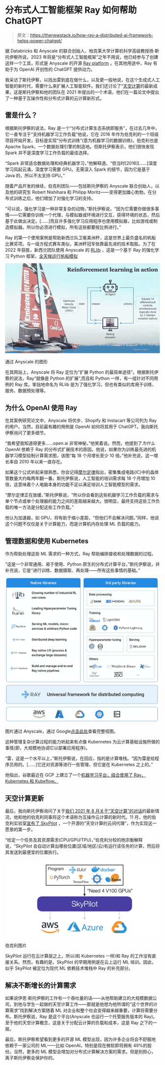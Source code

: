# 分布式人工智能框架 Ray 如何帮助 ChatGPT

> 原文：<https://thenewstack.io/how-ray-a-distributed-ai-framework-helps-power-chatgpt/>

据 Databricks 和 Anyscale 的联合创始人、柏克莱大学计算机科学高级教授扬·斯托伊察所说，2023 年将是“分布式人工智能框架”之年不用说，他已经参与了创建这样一个工具，形式是 Anyscale 的开源 [Ray platform](https://www.anyscale.com/ray-open-source) 。在其他用途中，Ray 有助于为 OpenAI 开创性的 ChatGPT 提供动力。

我采访了斯托伊察，以找出雷到底在做什么，以及更一般地说，在这个生成式人工智能的新时代，需要什么来扩展人工智能软件。我们还讨论了“[天空计算](https://thenewstack.io/sky-computing-the-next-era-after-cloud-computing/)的最新成果，这是斯托伊察和他的团队在 2021 年提出的一个术语，他们在一篇论文中提出了一种基于互操作性和分布式计算的云计算新形式。

## 雷是什么？

根据斯托伊察的说法，Ray 是一个“分布式计算生态系统即服务”，在过去几年中，它一直专注于“支持机器学习工作负载”他说，它在 2016 年作为伯克利的一个班级项目开始开发，目标是实现“分布式训练”(意为机器学习的数据训练)。伯克利也是 Apache Spark，一个数据处理引擎的制造地。但斯托伊察表示，他们很快发现 Spark 并不是深度学习工作负载的最佳选择。

“Spark 非常适合数据处理和经典机器学习，”他解释道。“但当时[2016][……]深度学习风起云涌，深度学习需要 GPU。无需深入 Spark 的细节，因为它是基于 Java 的，所以不太支持 GPU。”

随着产品开发的继续，伯克利团队——包括斯托伊察的 Anyscale 联合创始人，以及他的研究生 Robert Nishihara 和 Philipp Moritz——变得更加雄心勃勃。在分布式训练之后，他们增加了对强化学习的支持。

“可以说，强化学习是一种非常复杂的动物，”斯托伊察说，“因为它需要你做很多事情——它需要你训练一个代理，与模拟器或环境进行交互，获得环境的状态，然后基于此做出决定。[……]而且许多强化学习应用程序也使用模拟器，比如游戏或制造模拟器。所以你必须进行模拟，所有这些都要按比例进行。”

Ray 的第一个使用案例是帮助新西兰队卫冕美洲杯，这是世界上最负盛名的帆船比赛奖项。与一级方程式赛车类似，美洲杯冠军依靠最先进的技术取胜。为了在 2022 年获胜，新西兰团队使用 Anyscale 的 [RLlib](https://www.ray.io/rllib) ，这是一个基于 Ray 的强化学习 Python 框架，[全天候运行帆船模拟](https://www.anyscale.com/blog/sailing-to-victory-with-reinforcement-learning)

![America's Cup tech](img/4d0121f4ab06dad615f560c34257d722.png)

通过 Anyscale 的图形

在其网站上，Anyscale 将 Ray 定位为“扩展 Python 的最简单途径”。根据斯托伊察的说法，Ray“就像是 Python 的扩展”,而且和 Python 一样，有一组针对不同用例的 Ray 库。笨拙地命名为 RLlib 是为了强化学习，但也有类似的库用于训练、服务、数据预处理等。

## 为什么 OpenAI 使用 Ray

在其案例研究论文中，Anyscale 将优步、Shopify 和 Instacart 等公司列为 Ray 的用户。当然，目前最有趣的用例是 OpenAI 如何将其用于 ChatGPT。我向斯托伊察询问了更多细节。

“我希望我知道得更多……open ai 非常神秘，”他笑着说。然而，他提到了*为什么* OpenAI 依赖于 Ray 的分布式扩展技术的原因。他说，如果你为训练最先进的机器学习模型绘制计算需求图，该图“每 18 个月增长至少 10 倍。”他补充说，这一增长率自 2010 年以来一直存在。

如果这个公式听起来很熟悉，你会记得[摩尔定律](https://en.wikipedia.org/wiki/Moore%27s_law)指出，密集集成电路(IC)中的晶体管数量大约每两年翻一番。斯托伊察说，人工智能的培训需求每 18 个月增加 10 倍，这意味着个人电脑本身的功能不足以满足培训人工智能模型的需求。

“摩尔定律正在放缓，”斯托伊察说，“所以你会看到这些机器学习工作负载的需求与单个节点或单个处理器的能力之间的差距越来越大。很明显，最终支持这些工作负载的唯一方法是分配这些工作负载。”

他认为加速器，如 GPU，将有助于缩小差距，“但他们不会解决问题。”同样，他说这个问题不仅仅是关于计算能力，而是计算机内存处理 ML 负载的能力。

## 管理数据和使用 Kubernetes

作为帮助处理这些 ML 需求的一种方式，Ray 帮助编排接收和处理数据的过程。

“这是一个非常通用、易于使用、Python 原生的分布式计算平台，”斯托伊察说，并补充说，它是“进行训练、数据摄取、再处理——所有这些事情的基础。”

![Ray architecture](img/e9425d351ccea8e8a69168ea44c6f78f.png)

图片通过 Anyscale，通过 Google[点击此处](https://cdn.thenewstack.io/media/2023/01/b5802015-3_kubeflow_and_ra.max-1000x1000-1.png)查看完整视图。

这种管理复杂计算过程的能力听起来有点像 Kubernetes 为云计算基础设施所做的事情(即，大规模地协调它以部署应用程序)。

“雷，这是一个水平以上，”斯托伊察说，在回应，指的是计算堆栈。“因为雷是给程序员用的。[……]它还对资源等进行一些管理，但它是在 Kubernetes 之上的。”

他指出，谷歌最近在 GCP 上建立了一个[机器学习平台，结合使用了 Ray、Kubernetes 和 Kubeflow。](https://cloud.google.com/blog/products/ai-machine-learning/build-a-ml-platform-with-kubeflow-and-ray-on-gke)

## 天空计算更新

最后，我向斯托伊察询问了关于[我们 2021 年 8 月关于“天空计算”的对话](https://thenewstack.io/sky-computing-the-next-era-after-cloud-computing/)的最新情况，他和他的伯克利同事将这个术语称为互操作云计算的新时代。11 月，他的伯克利实验室[宣布了 SkyPilot](https://medium.com/@zongheng_yang/skypilot-ml-and-data-science-on-any-cloud-with-massive-cost-savings-244189cc7c0f) ，一个开源的“天空计算的云间代理”，作为实现这一愿景的第一步。

“给定一个任务及其资源需求(CPU/GPU/TPU)，”伯克利分校的杨宗衡解释说，“SkyPilot 会自动计算出哪些位置(区域/地区/云)有运行该任务的计算，然后将其发送到最便宜的位置执行。

![SkyPilot](img/db220fd5510be8b1e6fa9a2a7dd7e9f3.png)

伯克利图片

SkyPilot 运行在云计算层之上，所以(和 Kubernetes 一样)和 Ray 的工作没有直接关系。然而，有趣的是，SkyPilot 的早期用例是在云上运行 ML 培训。因此，似乎 SkyPilot 被定位为现代 ML 依赖技术堆栈中 Ray 的补充部分。

## 解决不断增长的计算需求

如果说伊恩·斯托伊察的工作有一个吞吐量的话——从他帮助建立的大规模数据公司，到他与学生一起做的天空计算工作——那就是他想为他所谓的“这个世界的计算需求”找到解决方案随着 ML 对企业和整个社会变得越来越重要，计算将需要分布。斯托伊察说，Ray 是这个平台(Anyscale 也运行一个托管服务版本的 Ray)。至于他的天空计算概念，这是关于分配云计算的负载和成本，这是 Ray 之下的一层。

最后，斯托伊察希望看到更多的开源 ML 模型出现，因为许多企业将会不舒服地依赖于一家公司的 ML——比如 OpenAI，特别是现在微软即将拥有 49%的股份。当然，更多的 ML 模型会增加对分布式计算解决方案的需求。但是别担心，离子斯托伊察会保护你的。

<svg xmlns:xlink="http://www.w3.org/1999/xlink" viewBox="0 0 68 31" version="1.1"><title>Group</title> <desc>Created with Sketch.</desc></svg>